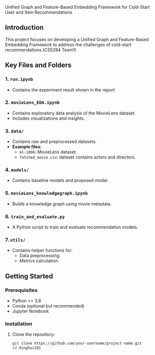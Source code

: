 Unified Graph and Feature-Based Embedding Framework for Cold-Start User and Item Recommendations

## Introduction
This project focuses on developing a Unified Graph and Feature-Based Embedding Framework to address the challenges of cold-start recommendations.(CS5284 Team1)

## Key Files and Folders
### 1. `run.ipynb`
- Contains the experiment result shown in the report

### 2. `movieLens_EDA.ipynb`
- Contains exploratory data analysis of the MovieLens dataset.
- Includes visualizations and insights.

### 3. `data/`
- Contains raw and preprocessed datasets.
- **Example files**:
  - `ml-100k`: MovieLens dataset.
  - `fetched_movie.csv`: dataset contains actors and directors.

### 4. `models/`
- Contains baseline models and proposed model.

### 5. `movieLens_knowledgegraph.ipynb`
- Builds a knowledge graph using movie metadata.

### 6. `train_and_evaluate.py`
- A Python script to train and evaluate recommendation models.

### 7. `utils/`
- Contains helper functions for:
  - Data preprocessing.
  - Metrics calculation.

## Getting Started

### Prerequisites
- Python >= 3.8
- Conda (optional but recommended)
- Jupyter Notebook

### Installation
1. Clone the repository:
   ```bash
   git clone https://github.com/your-username/project-name.git
   cd dinghui101
